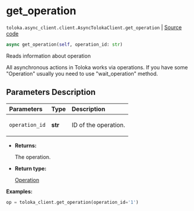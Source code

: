 # get_operation
`toloka.async_client.client.AsyncTolokaClient.get_operation` | [Source code](https://github.com/Toloka/toloka-kit/blob/v1.1.3/src/async_client/client.py#L0)

```python
async get_operation(self, operation_id: str)
```

Reads information about operation


All asynchronous actions in Toloka works via operations. If you have some "Operation" usually you need to use
"wait_operation" method.

## Parameters Description

| Parameters | Type | Description |
| :----------| :----| :-----------|
`operation_id`|**str**|<p>ID of the operation.</p>

* **Returns:**

  The operation.

* **Return type:**

  [Operation](toloka.client.operations.Operation.md)

**Examples:**


```python
op = toloka_client.get_operation(operation_id='1')
```
